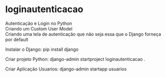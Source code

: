 # loginautenticacao
Autenticação e Login no Python  
Criando um Custom User Model  
Criando uma tela de autenticação que não seja essa que o Django forneça por default  

Instalar o Django:
pip install django

Criar projeto Python:
django-admin startproject loginautenticacao .

Criar Aplicação Usuarios:
django-admin startapp usuarios
















